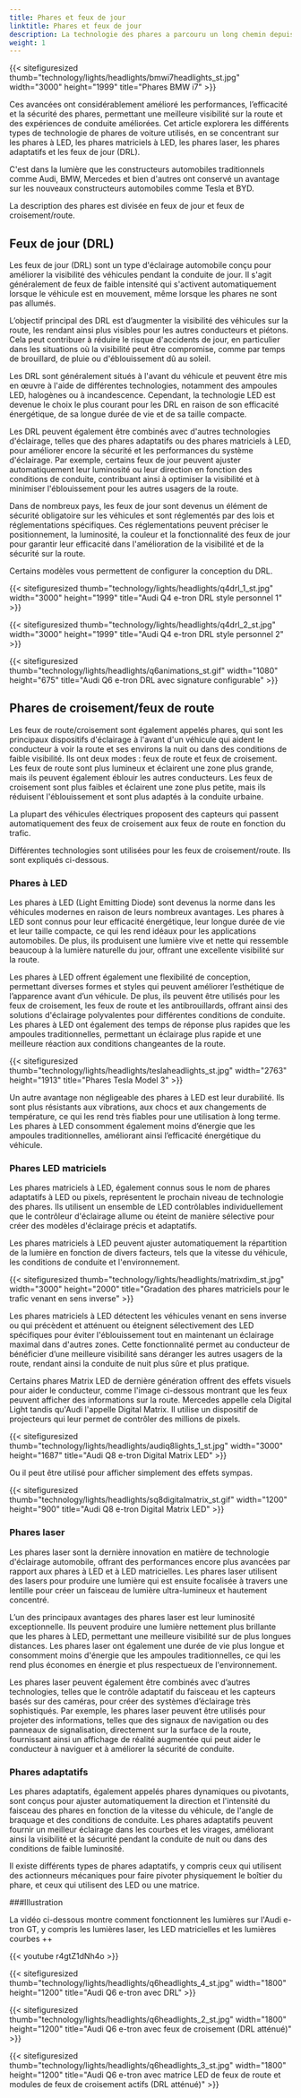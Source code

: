 ```yaml
---
title: Phares et feux de jour
linktitle: Phares et feux de jour
description: La technologie des phares a parcouru un long chemin depuis les débuts de l'éclairage automobile, évoluant des ampoules à incandescence de base aux phares sophistiqués à LED, à LED matricielles et aux phares laser.
weight: 1
---
```

<!-- markdownlint-disable MD033 -->

{{< sitefiguresized thumb="technology/lights/headlights/bmwi7headlights_st.jpg" width="3000" height="1999" title="Phares BMW i7" >}}

Ces avancées ont considérablement amélioré les performances, l’efficacité et la sécurité des phares, permettant une meilleure visibilité sur la route et des expériences de conduite améliorées. Cet article explorera les différents types de technologie de phares de voiture utilisés, en se concentrant sur les phares à LED, les phares matriciels à LED, les phares laser, les phares adaptatifs et les feux de jour (DRL).

C'est dans la lumière que les constructeurs automobiles traditionnels comme Audi, BMW, Mercedes et bien d'autres ont conservé un avantage sur les nouveaux constructeurs automobiles comme Tesla et BYD.

La description des phares est divisée en feux de jour et feux de croisement/route.

## Feux de jour (DRL)

Les feux de jour (DRL) sont un type d'éclairage automobile conçu pour améliorer la visibilité des véhicules pendant la conduite de jour. Il s'agit généralement de feux de faible intensité qui s'activent automatiquement lorsque le véhicule est en mouvement, même lorsque les phares ne sont pas allumés.

L’objectif principal des DRL est d’augmenter la visibilité des véhicules sur la route, les rendant ainsi plus visibles pour les autres conducteurs et piétons. Cela peut contribuer à réduire le risque d'accidents de jour, en particulier dans les situations où la visibilité peut être compromise, comme par temps de brouillard, de pluie ou d'éblouissement dû au soleil.

Les DRL sont généralement situés à l'avant du véhicule et peuvent être mis en œuvre à l'aide de différentes technologies, notamment des ampoules LED, halogènes ou à incandescence. Cependant, la technologie LED est devenue le choix le plus courant pour les DRL en raison de son efficacité énergétique, de sa longue durée de vie et de sa taille compacte.

Les DRL peuvent également être combinés avec d'autres technologies d'éclairage, telles que des phares adaptatifs ou des phares matriciels à LED, pour améliorer encore la sécurité et les performances du système d'éclairage. Par exemple, certains feux de jour peuvent ajuster automatiquement leur luminosité ou leur direction en fonction des conditions de conduite, contribuant ainsi à optimiser la visibilité et à minimiser l'éblouissement pour les autres usagers de la route.

Dans de nombreux pays, les feux de jour sont devenus un élément de sécurité obligatoire sur les véhicules et sont réglementés par des lois et réglementations spécifiques. Ces réglementations peuvent préciser le positionnement, la luminosité, la couleur et la fonctionnalité des feux de jour pour garantir leur efficacité dans l'amélioration de la visibilité et de la sécurité sur la route.

Certains modèles vous permettent de configurer la conception du DRL.

{{< sitefiguresized thumb="technology/lights/headlights/q4drl_1_st.jpg" width="3000" height="1999" title="Audi Q4 e-tron DRL style personnel 1" >}}

{{< sitefiguresized thumb="technology/lights/headlights/q4drl_2_st.jpg" width="3000" height="1999" title="Audi Q4 e-tron DRL style personnel 2" >}}

{{< sitefiguresized thumb="technology/lights/headlights/q6animations_st.gif" width="1080" height="675" title="Audi Q6 e-tron DRL avec signature configurable" >}}

## Phares de croisement/feux de route

Les feux de route/croisement sont également appelés phares, qui sont les principaux dispositifs d'éclairage à l'avant d'un véhicule qui aident le conducteur à voir la route et ses environs la nuit ou dans des conditions de faible visibilité. Ils ont deux modes : feux de route et feux de croisement. Les feux de route sont plus lumineux et éclairent une zone plus grande, mais ils peuvent également éblouir les autres conducteurs. Les feux de croisement sont plus faibles et éclairent une zone plus petite, mais ils réduisent l'éblouissement et sont plus adaptés à la conduite urbaine.

La plupart des véhicules électriques proposent des capteurs qui passent automatiquement des feux de croisement aux feux de route en fonction du trafic.

Différentes technologies sont utilisées pour les feux de croisement/route. Ils sont expliqués ci-dessous.

### Phares à LED

Les phares à LED (Light Emitting Diode) sont devenus la norme dans les véhicules modernes en raison de leurs nombreux avantages. Les phares à LED sont connus pour leur efficacité énergétique, leur longue durée de vie et leur taille compacte, ce qui les rend idéaux pour les applications automobiles. De plus, ils produisent une lumière vive et nette qui ressemble beaucoup à la lumière naturelle du jour, offrant une excellente visibilité sur la route.

Les phares à LED offrent également une flexibilité de conception, permettant diverses formes et styles qui peuvent améliorer l’esthétique de l’apparence avant d’un véhicule. De plus, ils peuvent être utilisés pour les feux de croisement, les feux de route et les antibrouillards, offrant ainsi des solutions d'éclairage polyvalentes pour différentes conditions de conduite. Les phares à LED ont également des temps de réponse plus rapides que les ampoules traditionnelles, permettant un éclairage plus rapide et une meilleure réaction aux conditions changeantes de la route.

{{< sitefiguresized thumb="technology/lights/headlights/teslaheadlights_st.jpg" width="2763" height="1913" title="Phares Tesla Model 3" >}}

Un autre avantage non négligeable des phares à LED est leur durabilité. Ils sont plus résistants aux vibrations, aux chocs et aux changements de température, ce qui les rend très fiables pour une utilisation à long terme. Les phares à LED consomment également moins d’énergie que les ampoules traditionnelles, améliorant ainsi l’efficacité énergétique du véhicule.

### Phares LED matriciels

Les phares matriciels à LED, également connus sous le nom de phares adaptatifs à LED ou pixels, représentent le prochain niveau de technologie des phares. Ils utilisent un ensemble de LED contrôlables individuellement que le contrôleur d'éclairage allume ou éteint de manière sélective pour créer des modèles d'éclairage précis et adaptatifs.

Les phares matriciels à LED peuvent ajuster automatiquement la répartition de la lumière en fonction de divers facteurs, tels que la vitesse du véhicule, les conditions de conduite et l'environnement.

{{< sitefiguresized thumb="technology/lights/headlights/matrixdim_st.jpg" width="3000" height="2000" title="Gradation des phares matriciels pour le trafic venant en sens inverse" >}}

Les phares matriciels à LED détectent les véhicules venant en sens inverse ou qui précèdent et atténuent ou éteignent sélectivement des LED spécifiques pour éviter l'éblouissement tout en maintenant un éclairage maximal dans d'autres zones. Cette fonctionnalité permet au conducteur de bénéficier d’une meilleure visibilité sans déranger les autres usagers de la route, rendant ainsi la conduite de nuit plus sûre et plus pratique.

Certains phares Matrix LED de dernière génération offrent des effets visuels pour aider le conducteur, comme l'image ci-dessous montrant que les feux peuvent afficher des informations sur la route. Mercedes appelle cela Digital Light tandis qu'Audi l'appelle Digital Matrix. Il utilise un dispositif de projecteurs qui leur permet de contrôler des millions de pixels.

{{< sitefiguresized thumb="technology/lights/headlights/audiq8lights_1_st.jpg" width="3000" height="1687" title="Audi Q8 e-tron Digital Matrix LED" >}}

Ou il peut être utilisé pour afficher simplement des effets sympas.

{{< sitefiguresized thumb="technology/lights/headlights/sq8digitalmatrix_st.gif" width="1200" height="900" title="Audi Q8 e-tron Digital Matrix LED" >}}

### Phares laser

Les phares laser sont la dernière innovation en matière de technologie d'éclairage automobile, offrant des performances encore plus avancées par rapport aux phares à LED et à LED matricielles. Les phares laser utilisent des lasers pour produire une lumière qui est ensuite focalisée à travers une lentille pour créer un faisceau de lumière ultra-lumineux et hautement concentré.

L’un des principaux avantages des phares laser est leur luminosité exceptionnelle. Ils peuvent produire une lumière nettement plus brillante que les phares à LED, permettant une meilleure visibilité sur de plus longues distances. Les phares laser ont également une durée de vie plus longue et consomment moins d'énergie que les ampoules traditionnelles, ce qui les rend plus économes en énergie et plus respectueux de l'environnement.

Les phares laser peuvent également être combinés avec d’autres technologies, telles que le contrôle adaptatif du faisceau et les capteurs basés sur des caméras, pour créer des systèmes d’éclairage très sophistiqués. Par exemple, les phares laser peuvent être utilisés pour projeter des informations, telles que des signaux de navigation ou des panneaux de signalisation, directement sur la surface de la route, fournissant ainsi un affichage de réalité augmentée qui peut aider le conducteur à naviguer et à améliorer la sécurité de conduite.

### Phares adaptatifs

Les phares adaptatifs, également appelés phares dynamiques ou pivotants, sont conçus pour ajuster automatiquement la direction et l'intensité du faisceau des phares en fonction de la vitesse du véhicule, de l'angle de braquage et des conditions de conduite. Les phares adaptatifs peuvent fournir un meilleur éclairage dans les courbes et les virages, améliorant ainsi la visibilité et la sécurité pendant la conduite de nuit ou dans des conditions de faible luminosité.

Il existe différents types de phares adaptatifs, y compris ceux qui utilisent des actionneurs mécaniques pour faire pivoter physiquement le boîtier du phare, et ceux qui utilisent des LED ou une matrice.

###Illustration

La vidéo ci-dessous montre comment fonctionnent les lumières sur l'Audi e-tron GT, y compris les lumières laser, les LED matricielles et les lumières courbes ++

{{< youtube r4gtZ1dNh4o >}}

{{< sitefiguresized thumb="technology/lights/headlights/q6headlights_4_st.jpg" width="1800" height="1200" title="Audi Q6 e-tron avec DRL" >}}

{{< sitefiguresized thumb="technology/lights/headlights/q6headlights_2_st.jpg" width="1800" height="1200" title="Audi Q6 e-tron avec feux de croisement (DRL atténué)" >}}

{{< sitefiguresized thumb="technology/lights/headlights/q6headlights_3_st.jpg" width="1800" height="1200" title="Audi Q6 e-tron avec matrice LED de feux de route et modules de feux de croisement actifs (DRL atténué)" >}}
